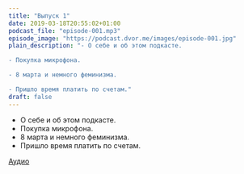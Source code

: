 ```yaml
---
title: "Выпуск 1"
date: 2019-03-18T20:55:02+01:00
podcast_file: "episode-001.mp3"
episode_image: "https://podcast.dvor.me/images/episode-001.jpg"
plain_description: "- О себе и об этом подкасте.

- Покупка микрофона.

- 8 марта и немного феминизма.

- Пришло время платить по счетам."
draft: false
---
```


- О себе и об этом подкасте.
- Покупка микрофона.
- 8 марта и немного феминизма.
- Пришло время платить по счетам.

[Аудио](https://media.blubrry.com/dvor/podcastdvor.ams3.cdn.digitaloceanspaces.com/episode-001.mp3)
<audio src="https://media.blubrry.com/dvor/podcastdvor.ams3.cdn.digitaloceanspaces.com/episode-001.mp3" preload="none">

